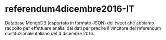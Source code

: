 # referendum4dicembre2016-IT
Database MongoDB (esportato in formato JSON) dei tweet che abbiamo raccolto per effettuare analisi dei dati per predire il vincitore del referendum costituzionale italiano del 4 dicembre 2016.

